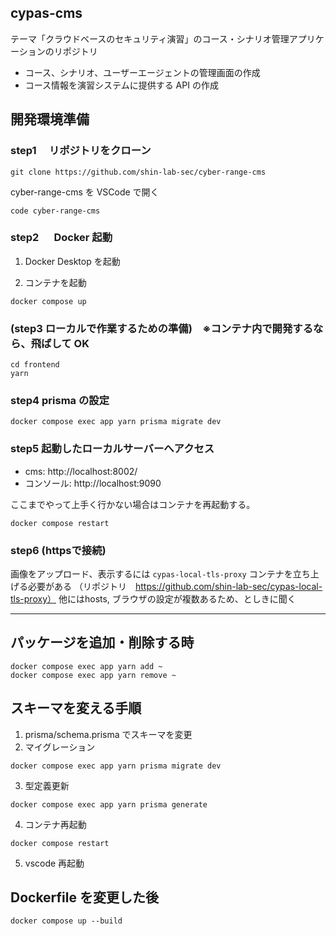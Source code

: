 ## cypas-cms

テーマ「クラウドベースのセキュリティ演習」のコース・シナリオ管理アプリケーションのリポジトリ

- コース、シナリオ、ユーザーエージェントの管理画面の作成
- コース情報を演習システムに提供する API の作成

## 開発環境準備

### step1 　リポジトリをクローン

```
git clone https://github.com/shin-lab-sec/cyber-range-cms
```

cyber-range-cms を VSCode で開く

```
code cyber-range-cms
```

### step2 　 Docker 起動

1. Docker Desktop を起動

2. コンテナを起動

```
docker compose up
```

### (step3 ローカルで作業するための準備)　※コンテナ内で開発するなら、飛ばして OK

```
cd frontend
yarn
```

### step4 prisma の設定

```
docker compose exec app yarn prisma migrate dev
```

### step5 起動したローカルサーバーへアクセス

- cms: http://localhost:8002/
- コンソール: http://localhost:9090

ここまでやって上手く行かない場合はコンテナを再起動する。

```
docker compose restart
```

### step6  (httpsで接続)

画像をアップロード、表示するには `cypas-local-tls-proxy` コンテナを立ち上げる必要がある
（リポジトリ　https://github.com/shin-lab-sec/cypas-local-tls-proxy）
他にはhosts, ブラウザの設定が複数あるため、としきに聞く

---

## パッケージを追加・削除する時

```
docker compose exec app yarn add ~
docker compose exec app yarn remove ~
```

## スキーマを変える手順

1. prisma/schema.prisma でスキーマを変更
2. マイグレーション

```
docker compose exec app yarn prisma migrate dev
```

3. 型定義更新

```
docker compose exec app yarn prisma generate
```

4. コンテナ再起動
```
docker compose restart
```

5. vscode 再起動

## Dockerfile を変更した後

```
docker compose up --build
```
